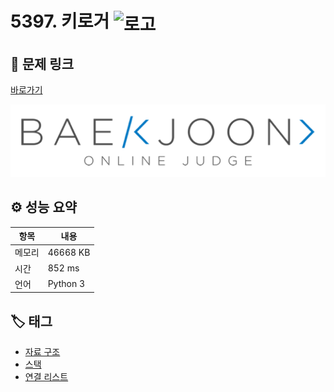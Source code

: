 # 5397. 키로거 <img src="https://d2gd6pc034wcta.cloudfront.net/tier/9.svg" alt="로고" height="32" style="vertical-align: middle;" />

## 🔗 문제 링크

[바로가기](https://www.acmicpc.net/problem/5397)

![백준 로고](../../images/boj.png)

## ⚙️ 성능 요약

| 항목   | 내용     |
| ------ | -------- |
| 메모리 | 46668 KB |
| 시간   | 852 ms   |
| 언어   | Python 3 |

## 🏷️ 태그

- [자료 구조](https://www.acmicpc.net/problemset?sort=ac_desc&algo=175)
- [스택](https://www.acmicpc.net/problemset?sort=ac_desc&algo=71)
- [연결 리스트](https://www.acmicpc.net/problemset?sort=ac_desc&algo=154)
